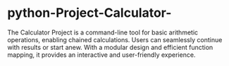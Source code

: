 # python-Project-Calculator-
The Calculator Project is a command-line tool for basic arithmetic operations, enabling chained calculations. Users can seamlessly continue with results or start anew. With a modular design and efficient function mapping, it provides an interactive and user-friendly experience.
